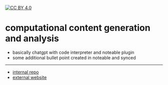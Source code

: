[![CC BY 4.0][cc-by-shield]][cc-by]

[cc-by]: http://creativecommons.org/licenses/by/4.0/
[cc-by-image]: https://i.creativecommons.org/l/by/4.0/88x31.png
[cc-by-shield]: https://img.shields.io/badge/License-CC%20BY%204.0-lightgrey.svg

# computational content generation and analysis

- basically chatgpt with code interpreter and noteable plugin
- some additional bullet point created in noteable and synced

---

- [internal repo](https://github.com/nils-holmberg/ccg-cca/)
- [external website](https://nils-holmberg.github.io/ccg-cca/)










